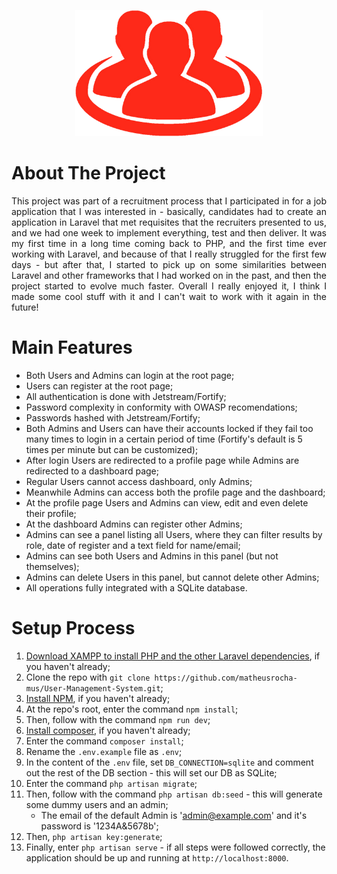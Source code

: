 <p align="center"><img src="public/img/ums-logo.png" width="300" alt="Logo"></p>

# About The Project

<div style="text-align: justify">
This project was part of a recruitment process that I participated in for a job application that I was interested in - basically, candidates had to create an application in Laravel that met requisites that the recruiters presented to us, and we had one week to implement everything, test and then deliver. It was my first time in a long time coming back to PHP, and the first time ever working with Laravel, and because of that I really struggled for the first few days - but after that, I started to pick up on some similarities between Laravel and other frameworks that I had worked on in the past, and then the project started to evolve much faster. Overall I really enjoyed it, I think I made some cool stuff with it and I can't wait to work with it again in the future!
</div>

# Main Features

- Both Users and Admins can login at the root page;
- Users can register at the root page;
- All authentication is done with Jetstream/Fortify;
- Password complexity in conformity with OWASP recomendations;
- Passwords hashed with Jetstream/Fortify;
- Both Admins and Users can have their accounts locked if they fail too many times to login in a certain period of time (Fortify's default is 5 times per minute but can be customized);
- After login Users are redirected to a profile page while Admins are redirected to a dashboard page;
- Regular Users cannot access dashboard, only Admins;
- Meanwhile Admins can access both the profile page and the dashboard;
- At the profile page Users and Admins can view, edit and even delete their profile;
- At the dashboard Admins can register other Admins;
- Admins can see a panel listing all Users, where they can filter results by role, date of register and a text field for name/email;
- Admins can see both Users and Admins in this panel (but not themselves);
- Admins can delete Users in this panel, but cannot delete other Admins;
- All operations fully integrated with a SQLite database.

# Setup Process
1. <a href="https://www.apachefriends.org/download.html" target="_blank">Download XAMPP to install PHP and the other Laravel dependencies</a>, if you haven't already;
2. Clone the repo with `git clone https://github.com/matheusrocha-mus/User-Management-System.git`;
3. <a href="https://nodejs.org/en/download/package-manager" target="_blank">Install NPM</a>, if you haven't already;
4. At the repo's root, enter the command `npm install`;
5. Then, follow with the command `npm run dev`;
6. <a href="https://getcomposer.org/download/" target="_blank">Install composer</a>, if you haven't already;
7. Enter the command `composer install`;
8. Rename the `.env.example` file as `.env`;
9. In the content of the `.env` file, set `DB_CONNECTION=sqlite` and comment out the rest of the DB section - this will set our DB as SQLite;
10. Enter the command `php artisan migrate`;
11. Then, follow with the command `php artisan db:seed` - this will generate some dummy users and an admin;
    - The email of the default Admin is 'admin@example.com' and it's password is '1234A&5678b';
12. Then, `php artisan key:generate`;
13. Finally, enter `php artisan serve` - if all steps were followed correctly, the application should be up and running at `http://localhost:8000`.
